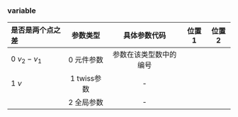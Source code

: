 ### variable

| 是否是两个点之差 |  参数类型   |      具体参数代码      | 位置1 | 位置2 |
| :--------------- | :---------: | :--------------------: | ----- | ----- |
| 0 $\nu_2 -\nu_1$ | 0 元件参数  | 参数在该类型数中的编号 |       |       |
| 1 $\nu$          | 1 twiss参数 |           -            |       |       |
|                  | 2 全局参数  |           -            |       |       |

